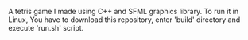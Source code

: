 A tetris game I made using C++ and SFML graphics library.
To run it in Linux, You have to download this repository, enter 'build' directory and execute 'run.sh' script.
